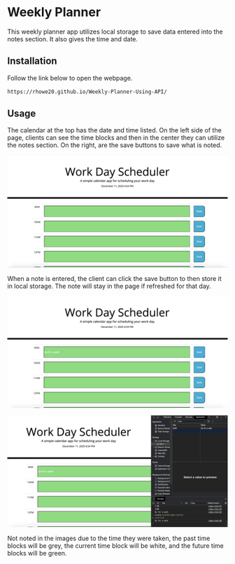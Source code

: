 # Weekly Planner

This weekly planner app utilizes local storage to save data entered into the notes section. It also gives the time and date.

## Installation

Follow the link below to open the webpage.

```bash
https://rhowe20.github.io/Weekly-Planner-Using-API/
```

## Usage 

The calendar at the top has the date and time listed. On the left side of the page, clients can see the time blocks  and then in the center they can utilize the notes section. On the right, are the save buttons to save what is noted.

![Blank Calendar](https://github.com/rhowe20/Weekly-Planner-Using-API/blob/main/assets/1st.png)

When a note is entered, the client can click the save button to then store it in local storage. The note will stay in the page if refreshed for that day.

![Enter Notes](https://github.com/rhowe20/Weekly-Planner-Using-API/blob/main/assets/2nd.png) 

![Local Storage](https://github.com/rhowe20/Weekly-Planner-Using-API/blob/main/assets/3rd.png)



Not noted in the images due to the time they were taken, the past time blocks will be grey, the current time block will be white, and the future time blocks will be green.